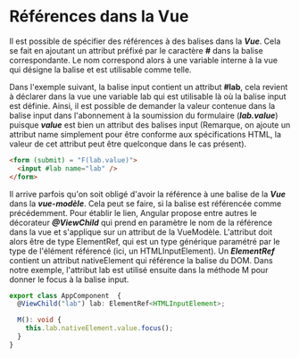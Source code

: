 # Références dans la Vue

Il est possible de spécifier des références à des balises dans la ***Vue***. Cela se fait en ajoutant un attribut préfixé par le caractère **#** dans la balise correspondante. Le nom correspond alors à une variable interne à la vue qui désigne la balise et est utilisable comme telle.

Dans l'exemple suivant, la balise input contient un attribut **#lab**, cela revient à déclarer dans la vue une variable lab qui est utilisable là où la balise input est définie. Ainsi, il est possible de demander la valeur contenue dans la balise input dans l'abonnement à la soumission du formulaire (***lab.value***) puisque ***value*** est bien un attribut des balises input (Remarque, on ajoute un attribut name simplement pour être conforme aux spécifications HTML, la valeur de cet attribut peut être quelconque dans le cas présent).

```html
<form (submit) = "F(lab.value)">
  <input #lab name="lab" />
</form>
```

Il arrive parfois qu'on soit obligé d'avoir la référence à une balise de la ***Vue*** dans la ***vue-modèle***. Cela peut se faire, si la balise est référencée comme précédemment. Pour établir le lien, Angular propose entre autres le décorateur ***@ViewChild*** qui prend en paramètre le nom de la référence dans la vue et s'applique sur un attribut de la VueModèle.  L'attribut doit alors être de type ElementRef, qui est un type générique paramétré par le type de l'élément référencé (ici, un HTMLInputElement). Un ***ElementRef*** contient un attribut nativeElement qui référence la balise du DOM. Dans notre exemple, l'attribut lab est utilisé ensuite dans la méthode M pour donner le focus à la balise input.

```typescript
export class AppComponent  {
  @ViewChild("lab") lab: ElementRef<HTMLInputElement>;

  M(): void {
    this.lab.nativeElement.value.focus();
  }
}
```
